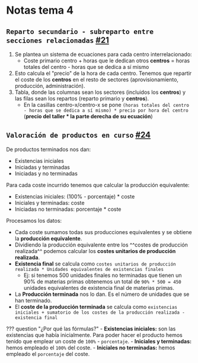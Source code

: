 # Notas tema 4

## `Reparto secundario - subreparto entre secciones relacionadas` [#21](/tema-4/ejercicios/#ejercicio-21-subreparto-entre-secciones-relacionadas)

1. Se plantea un sistema de ecuaciones para cada centro interrelacionado:
   - Coste primario centro + horas que le dedican otros **centros** = horas totales del centro - horas que se dedica a sí mismo
2. Esto calcula el "precio" de la hora de cada centro. Tenemos que repartir el coste de los **centros** en el resto de sectores (aprovisionamiento, producción, administración).
3. Tabla, donde las columnas sean los sectores (incluidos los **centros**) y las filas sean los repartos (reparto primario y **centros**).
    - En la casillas centro-x/centro-x se pone `(horas totales del centro - horas que se dedica a sí mismo) * precio por hora del centro` (**precio del taller \* la parte derecha de su ecuación**)

## `Valoración de productos en curso` [#24](/tema-4/ejercicios/#ejercicio-24-valoracion-de-productos-en-curso-produccion-equivalente)

De productos terminados nos dan:

- Existencias iniciales
- Iniciadas y terminadas
- Iniciadas y no terminadas

Para cada coste incurrido tenemos que calcular la producción equivalente:

- Existencias iniciales: (100% - porcentaje) \* coste
- Iniciales y terminadas: coste
- Iniciadas no terminadas: porcentaje \* coste

Procesamos los datos:

- Cada coste sumamos todas sus producciones equivalentes y se obtiene la **producción equivalente**.
- Dividiendo la producción equivalente entre los ^^costes de producción realizada^^ podemos calcular los **costes unitarios de producción realizada**.
- **Existencia final** se calcula como `costes unitarios de producción realizada * Unidades equivalentes de existencias finales`
    - Ej: si tenemos 500 unidades finales no terminadas que tienen un 90% de materias primas obtenemos un total de `90% * 500 = 450` unidades equivalentes de existencia final de materias primas.
- La **Producción terminada** nos lo dan. Es el número de unidades que se han terminado.
- El **coste de la producción terminada** se calcula como `existencias iniciales + sumatorio de los costes de la producción realizada - existencia final`

??? question "¿Por qué las fórmulas?"
    - **Existencias iniciales:** son las existencias que había inicialmente. Para poder hacer el producto hemos tenido que emplear un coste de `100%` - `porcentaje`.
    - **Iniciales y terminadas:** hemos empleado el `100%` del coste.
    - **Iniciales no terminadas:** hemos empleado el `porcentaje` del coste.
